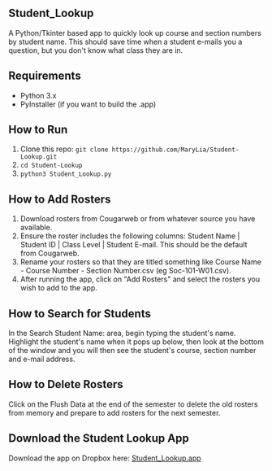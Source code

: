 ## Student_Lookup
A Python/Tkinter based app to quickly look up course and section numbers by student name. This should save time when a student e-mails you a question, but you don't know what class they are in.

## Requirements
- Python 3.x
- PyInstaller (if you want to build the .app)

## How to Run
1. Clone this repo: `git clone https://github.com/MaryLia/Student-Lookup.git`
2. `cd Student-Lookup`
3. `python3 Student_Lookup.py`

## How to Add Rosters
1. Download rosters from Cougarweb or from whatever source you have available.
2. Ensure the roster includes the following columns: Student Name | Student ID | Class Level | Student E-mail.  This should be the default from Cougarweb.
3. Rename your rosters so that they are titled something like Course Name - Course Number - Section Number.csv (eg Soc-101-W01.csv).
4. After running the app, click on "Add Rosters" and select the rosters you wish to add to the app.

## How to Search for Students
In the Search Student Name: area, begin typing the student's name. Highlight the student's name when it pops up below, then look at the bottom of the window and you will then see the student's course, section number and e-mail address. 

## How to Delete Rosters
Click on the Flush Data at the end of the semester to delete the old rosters from memory and prepare to add rosters for the next semester.

## Download the Student Lookup App
Download the app on Dropbox here: [Student_Lookup.app](www.dropbox.com/scl/fo/kw9d7h9j8hh5ayhnib3au/AKnY_ZPavaijGPaKBV4cRUQ?rlkey=7qb1s3zttnvcxmd6tc1b4r88i&st=0pavdsn8&dl=0)
